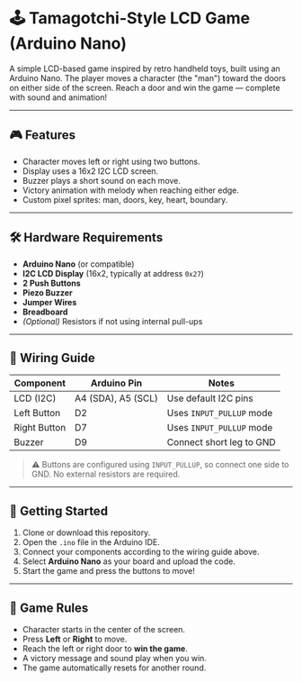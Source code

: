 # 🕹️ Tamagotchi-Style LCD Game (Arduino Nano)

A simple LCD-based game inspired by retro handheld toys, built using an Arduino Nano. The player moves a character (the "man") toward the doors on either side of the screen. Reach a door and win the game — complete with sound and animation!

---

## 🎮 Features

- Character moves left or right using two buttons.
- Display uses a 16x2 I2C LCD screen.
- Buzzer plays a short sound on each move.
- Victory animation with melody when reaching either edge.
- Custom pixel sprites: man, doors, key, heart, boundary.

---

## 🛠️ Hardware Requirements

- **Arduino Nano** (or compatible)
- **I2C LCD Display** (16x2, typically at address `0x27`)
- **2 Push Buttons**
- **Piezo Buzzer**
- **Jumper Wires**
- **Breadboard**
- *(Optional)* Resistors if not using internal pull-ups

---

## 🔌 Wiring Guide

| Component      | Arduino Pin | Notes                        |
|----------------|-------------|------------------------------|
| LCD (I2C)      | A4 (SDA), A5 (SCL) | Use default I2C pins        |
| Left Button    | D2          | Uses `INPUT_PULLUP` mode     |
| Right Button   | D7          | Uses `INPUT_PULLUP` mode     |
| Buzzer         | D9          | Connect short leg to GND     |

> ⚠️ Buttons are configured using `INPUT_PULLUP`, so connect one side to GND. No external resistors are required.

---

## 🚀 Getting Started

1. Clone or download this repository.
2. Open the `.ino` file in the Arduino IDE.
3. Connect your components according to the wiring guide above.
4. Select **Arduino Nano** as your board and upload the code.
5. Start the game and press the buttons to move!

---

## 🧾 Game Rules

- Character starts in the center of the screen.
- Press **Left** or **Right** to move.
- Reach the left or right door to **win the game**.
- A victory message and sound play when you win.
- The game automatically resets for another round.